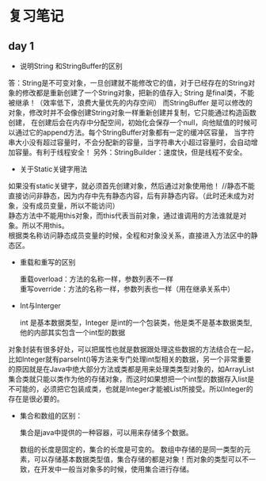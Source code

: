 复习笔记
===
day 1
----
* 说明String 和StringBuffer的区别

答：String是不可变对象，一旦创建就不能修改它的值，对于已经存在的String对象的修改都是重新创建了一个String对象，把新的值存入;
String 是final类，不能被继承！（效率低下，浪费大量优先的内存空间）
而StringBuffer 是可以修改的对象，修改时并不会像创建String对象一样重新创建并复制，它只能通过构造函数创建，
在创建后会在内存中分配空间，初始化会保存一个null，向他赋值的时候可以通过它的append方法。每个StringBuffer对象都有一定的缓冲区容量，
当字符串大小没有超过容量时，不会分配新的容量，当字符串大小超过容量时，会自动增加容量。有利于线程安全！
另外：StringBuilder：速度快，但是线程不安全。

* 关于Static关键字用法

 如果没有static关键字，就必须首先创建对象，然后通过对象使用他！
//静态不能直接访问非静态，因为内存中先有静态内容，后有非静态内容。（此时还未成为对象，没有成员变量，所以不能访问）  
静态方法中不能用this对象，而this代表当前对象，通过谁调用的方法谁就是对象。所以不用this。  
根据类名称访问静态成员变量的时候，全程和对象没关系，直接进入方法区中的静态区。

* 重载和重写的区别

  重载overload：方法的名称一样，参数列表不一样  
  重写override：方法的名称一样，参数列表也一样（用在继承关系中）

* Int与Interger

  int 是基本数据类型，Integer 是int的一个包装类，他是类不是基本数据类型,他的内部其实包含一个int型的数据
  
对象封装有很多好处，可以把属性也就是数据跟处理这些数据的方法结合在一起，比如Integer就有parseInt()等方法来专门处理int型相关的数据，另一个非常重要的原因就是在Java中绝大部分方法或类都是用来处理类类型对象的，如ArrayList集合类就只能以类作为他的存储对象，而这时如果想把一个int型的数据存入list是不可能的，必须把它包装成类，也就是Integer才能被List所接受。所以Integer的存在是很必要的。

* 集合和数组的区别：

  集合是java中提供的一种容器，可以用来存储多个数据。
  
  数组的长度是固定的，集合的长度是可变的。
  数组中存储的是同一类型的元素，可以存储基本数据类型值，集合存储的都是对象！而对象的类型可以不一致，在开发中一般当对象多的时候，使用集合进行存储。

